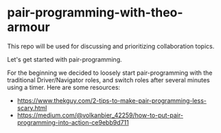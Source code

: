 # pair-programming-with-theo-armour
This repo will be used for discussing and prioritizing collaboration topics.

Let's get started with pair-programming.

For the beginning we decided to loosely start pair-programming with the traditional Driver/Navigator roles, and switch roles after several minutes using a timer.
Here are some resources:
- https://www.thekguy.com/2-tips-to-make-pair-programming-less-scary.html
- https://medium.com/@volkanbier_42259/how-to-put-pair-programming-into-action-ce9ebb9d711
